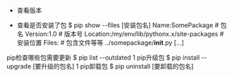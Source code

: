 
- 查看版本

- 查看是否安装了包
$ pip show --files [安装包名]
 Name:SomePackage    # 包名
 Version:1.0         # 版本号
 Location:/my/env/lib/pythonx.x/site-packages   # 安装位置
 Files:              # 包含文件等等
  ../somepackage/__init__.py
  [...]
  
  
pip检查哪些包需要更新
$ pip list --outdated
1
pip升级包
$ pip install --upgrade [要升级的包名]
1
pip卸载包
$ pip uninstall [要卸载的包名]
